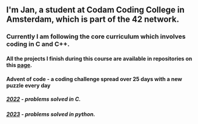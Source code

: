 ## I'm Jan, a student at Codam Coding College in Amsterdam, which is part of the 42 network.


### Currently I am following the core curriculum which involves coding in C and C++.


#### All the projects I finish during this course are available in repositories on this [page](https://github.com/jmolenaa/jmolenaa_Codam).

#### Advent of code - a coding challenge spread over 25 days with a new puzzle every day
##### [2022](https://github.com/jmolenaa/AOC_2022) - problems solved in C.<br>
##### [2023](https://github.com/jmolenaa/AOC_2023) - problems solved in python.
